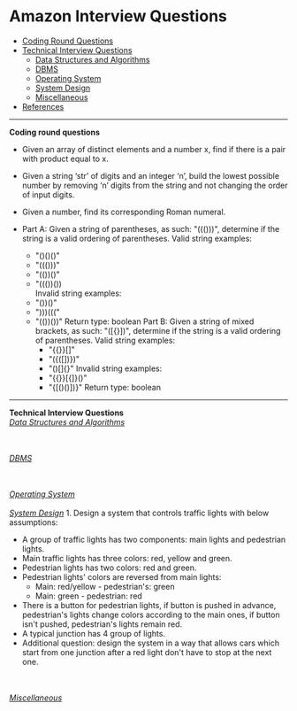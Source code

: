 
# Amazon Interview Questions
* [Coding Round Questions](#coding)
* [Technical Interview Questions](#tech)
   * [Data Structures and Algorithms](#dsalg)
   * [DBMS](#dbms)
   * [Operating System](#os)
   * [System Design](#design)
   * [Miscellaneous](#misc)
* [References](#ref)
____
<b name="coding">Coding round questions</b><br/>
- Given an array of distinct elements and a number x, find if there is a pair with product equal to x.
- Given a string ‘str’ of digits and an integer ‘n’, build the lowest possible number by removing ‘n’ digits from the string and not   changing the order of input digits.
- Given a number, find its corresponding Roman numeral.

- Part A: Given a string of parentheses, as such: "((()))", determine if the string is a valid ordering of parentheses.
  Valid string examples:
    - "()()()"
    - "((()))"
    - "(())()"
    - "((())())  
  Invalid string examples:
    - "())()"
    - ")))((("
    - "(())())"
  Return type: boolean
  Part B: Given a string of mixed brackets, as such: "([{}])", determine if the string is a valid ordering of parentheses.
    Valid string examples:
      - "{{}}[[]](())"
      - "({([])})"
      - "()[]{}"
    Invalid string examples:
      - "{{}}[{]}()"
      - "{[()()])}"
  Return type: boolean
  
----
<b name="tech">Technical Interview Questions</b>
<br/>
<i><u name="dsalg">Data Structures and Algorithms</u></i>

<br/><br/>
<i><u name="dbms">DBMS</u></i>



<br/>
<br/>
<i><u name="os">Operating System</u></i>

<br/>
<br/>
<i><u name="design">System Design</u></i>
1. Design a system that controls traffic lights with below assumptions:

  - A group of traffic lights has two components: main lights and pedestrian lights.
  - Main traffic lights has three colors: red, yellow and green. 
  - Pedestrian lights has two colors: red and green.
  - Pedestrian lights' colors are reversed from main lights: 
    - Main: red/yellow - pedestrian's: green 
    - Main: green - pedestrian: red
  - There is a button for pedestrian lights, if button is pushed in advance, pedestrian's lights change colors according to the main ones, if button isn't pushed, pedestrian's lights remain red.
  - A typical junction has 4 group of lights.
  - Additional question: design the system in a way that allows cars which start from one junction after a red light don't have to stop at the next one.

<br/>
<br/>
<i><u name="misc">Miscellaneous</u></i>
